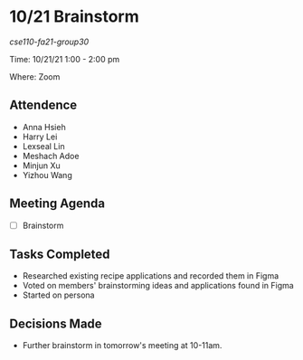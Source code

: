 # 10/21 Brainstorm
*cse110-fa21-group30*

Time: 10/21/21 1:00 - 2:00 pm

Where: Zoom

## Attendence
- Anna Hsieh
- Harry Lei
- Lexseal Lin
- Meshach Adoe
- Minjun Xu
- Yizhou Wang

## Meeting Agenda
- [ ] Brainstorm

## Tasks Completed
- Researched existing recipe applications and recorded them in Figma
- Voted on members' brainstorming ideas and applications found in Figma
- Started on persona

## Decisions Made
- Further brainstorm in tomorrow's meeting at 10-11am.
